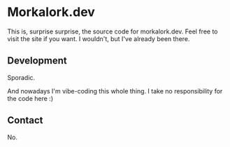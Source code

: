 # Morkalork.dev

This is, surprise surprise, the source code for morkalork.dev. Feel free to visit the site if you want. I wouldn't, but I've already been there.

## Development

Sporadic. 

And nowadays I'm vibe-coding this whole thing. I take no responsibility for the code here :)

## Contact

No.
